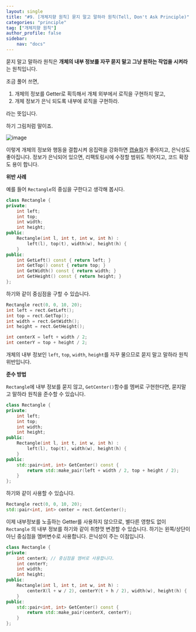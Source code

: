 ```yaml
---
layout: single
title: "#9. [개체지향 원칙] 묻지 말고 말하라 원칙(Tell, Don't Ask Principle)"
categories: "principle"
tag: ["개체지향 원칙"]
author_profile: false
sidebar: 
    nav: "docs"
---
```


묻지 말고 말하라 원칙은 **개체의 내부 정보를 자꾸 묻지 말고 그냥 원하는 작업을 시켜라** 는 원칙입니다.

조금 풀어 쓰면,

1. 개체의 정보를 Getter로 획득해서 개체 외부에서 로직을 구현하지 말고,
2. 개체 정보가 은닉 되도록 내부에 로직을 구현하라.

라는 뜻입니다. 

하기 그림처럼 말이죠.

![image](https://github.com/tango1202/tango1202.github.io/assets/133472501/e1808b55-c5f3-4a9b-8e44-305f4fad452e)

이렇게 개체의 정보와 행동을 결합시켜 응집력을 강화하면 [캡슐화](https://tango1202.github.io/principle/principle-encapsulation/)가 좋아지고, 은닉성도 좋아집니다. 정보가 은닉되어 있으면, 리팩토링시에 수정할 범위도 적어지고, 코드 확장도 용이 합니다.

**위반 사례**

예를 들어 `Rectangle`의 중심을 구한다고 생각해 봅시다.

```cpp
class Rectangle {
private:
    int left;
    int top;
    int width;
    int height;
public:
    Rectangle(int l, int t, int w, int h) : 
        left(l), top(t), width(w), height(h) {
    }
public:
    int GetLeft() const { return left; }
    int GetTop() const { return top; }
    int GetWidth() const { return width; }
    int GetHeight() const { return height; }
};
```

하기와 같이 중심점을 구할 수 있습니다.

```cpp
Rectangle rect(0, 0, 10, 20);
int left = rect.GetLeft();
int top = rect.GetTop();
int width = rect.GetWidth();
int height = rect.GetHeight();

int centerX = left + width / 2;
int centerY = top + height / 2;
```
개체의 내부 정보인 `left`, `top`, `width`, `height`를 자꾸 물으므로 묻지 말고 말하라 원칙 위반입니다.

**준수 방법**

`Rectangle`에 내부 정보를 묻지 않고, `GetCenter()`함수를 멤버로 구현한다면, 묻지말고 말하라 원칙을 준수할 수 있습니다.

```cpp
class Rectangle {
private:
    int left;
    int top;
    int width;
    int height;
public:
    Rectangle(int l, int t, int w, int h) : 
        left(l), top(t), width(w), height(h) {
    }
public:
    std::pair<int, int> GetCenter() const { 
        return std::make_pair(left + width / 2, top + height / 2);
    }
};
```

하기와 같이 사용할 수 있습니다.

```cpp
Rectangle rect(0, 0, 10, 20);
std::pair<int, int> center = rect.GetCenter();
```

이제 내부정보를 노출하는 Getter를 사용하지 않으므로, 별다른 영향도 없이 `Rectangle` 의 내부 정보를 하기와 같이 취향껏 변경할 수 있습니다. 하기는 왼쪽/상단이 아닌 중심점을 멤버변수로 사용합니다. 은닉성이 주는 이점입니다. 

```cpp
class Rectangle {
private:
    int centerX; // 중심점을 멤버로 사용합니다.
    int centerY;
    int width;
    int height;
public:
    Rectangle(int l, int t, int w, int h) : 
        centerX(l + w / 2), centerY(t + h / 2), width(w), height(h) {
    }
public:
    std::pair<int, int> GetCenter() const { 
        return std::make_pair(centerX, centerY);
    }
};
``` 
